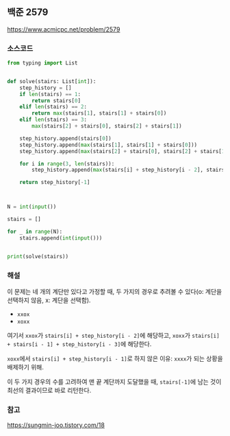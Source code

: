## 백준 2579
https://www.acmicpc.net/problem/2579

### 소스코드
```py
from typing import List


def solve(stairs: List[int]):
    step_history = []
    if len(stairs) == 1:
        return stairs[0]
    elif len(stairs) == 2:
        return max(stairs[1], stairs[1] + stairs[0])
    elif len(stairs) == 3:
        max(stairs[2] + stairs[0], stairs[2] + stairs[1])

    step_history.append(stairs[0])
    step_history.append(max(stairs[1], stairs[1] + stairs[0]))
    step_history.append(max(stairs[2] + stairs[0], stairs[2] + stairs[1]))

    for i in range(3, len(stairs)):
        step_history.append(max(stairs[i] + step_history[i - 2], stairs[i] + stairs[i - 1] + step_history[i - 3]))

    return step_history[-1]



N = int(input())

stairs = []

for _ in range(N):
    stairs.append(int(input()))


print(solve(stairs))

```

### 해설
이 문제는 네 개의 계단만 있다고 가정할 때, 두 가지의 경우로 추려볼 수 있다(o: 계단을 선택하지 않음, x: 계단을 선택함).
* `xxox`
* `xoxx`

여기서 `xxox`가 `stairs[i] + step_history[i - 2]`에 해당하고, `xoxx`가 `stairs[i] + stairs[i - 1] + step_history[i - 3]`에 해당한다.

`xoxx`에서 `stairs[i] + step_history[i - 1]`로 하지 않은 이유: `xxxx`가 되는 상황을 배제하기 위해.

이 두 가지 경우의 수를 고려하여 맨 끝 계단까지 도달했을 때, `stairs[-1]`에 남는 것이 최선의 결과이므로 바로 리턴한다.

### 참고
https://sungmin-joo.tistory.com/18
